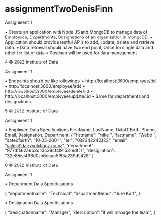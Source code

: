 # assignmentTwoDenisFinn
Assignment 1

• Create an application with Node JS and MongoDB to manage
data of Employees, Departments, Designations of an
organization in mongoDB.
• Application should provide restful API’s to add, update, delete
and retrieve data.
• Data retrieval should have two end point, Once for single data
and other for list of data
• Postman will be used for data management

4 © 2022 Institute of Data

Assignment 1

• Endpoints should be like followings,
• http://localhost:3000/employee/:id
• http://localhost:3000/employee/add
• http://localhost:3000/employee/delete/:id
• http://localhost:3000/employee/update/:id
• Same for departments and designations.

5 © 2022 Institute of Data

Assignment 1

• Employee Data Specifications
FirstName, LastName, DataOfBirth, Phone, Email, Designation, Department,
{
”fistname": ”mike ",
”lastname": ”Webb ",
”dateofbirth": ”10-05-2001 ",
"tel": "032342242323",
"email": "sales@dairysolutionz.co.nz",
”department": "977df562a6b3db3c39cf4f91531edf51",
”designation": "32e85ec496d0ab6ccac5f83a239d9428"
}

6 © 2022 Institute of Data

Assignment 1

• Department Data Specifications

{
”departmentname": ”Technical",
”departmentHead": ”Julie Karl",
}

• Designation Data Specifications

{
”designationname": ”Manager",
”description": ”it will manage the team",
}
